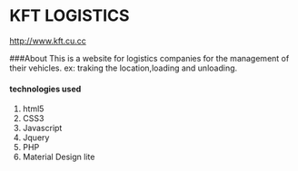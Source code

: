 # KFT LOGISTICS
http://www.kft.cu.cc

###About
This is a website for logistics companies for the management of their vehicles.
ex: traking the location,loading and unloading.

#### technologies used
1. html5
2. CSS3
3. Javascript
4. Jquery
5. PHP
6. Material Design lite


